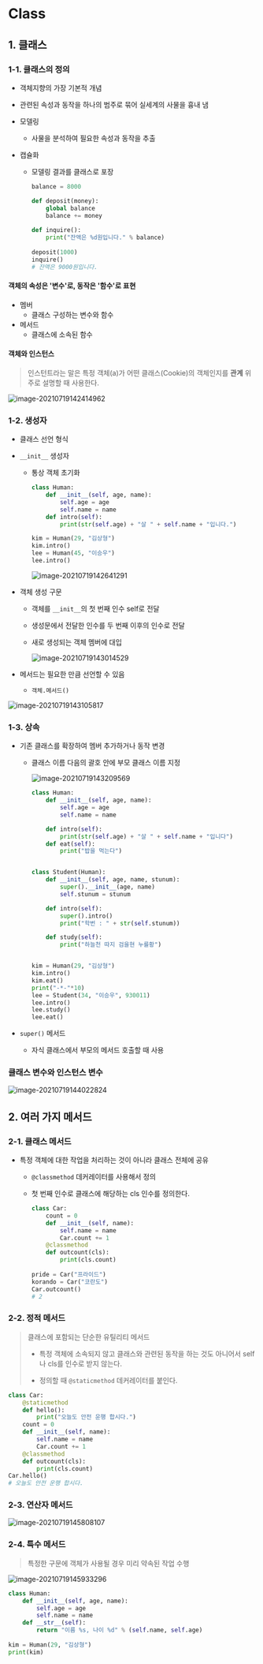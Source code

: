 # Class

## 1. 클래스

### 1-1. 클래스의 정의

* 객체지향의 가장 기본적 개념

* 관련된 속성과 동작을 하나의 범주로 묶어 실세계의 사물을 흉내 냄

* 모델링

  * 사물을 분석하여 필요한 속성과 동작을 추출

* 캡슐화

  * 모델링 결과를 클래스로 포장

    ```python
    balance = 8000
    
    def deposit(money):
        global balance
        balance += money
        
    def inquire():
        print("잔액은 %d원입니다." % balance)
        
    deposit(1000)
    inquire()
    # 잔액은 9000원입니다.
    ```



#### 객체의 속성은 '변수'로, 동작은 '함수'로 표현

* 멤버
  * 클래스 구성하는 변수와 함수
* 메서드
  * 클래스에 소속된 함수



#### 객체와 인스턴스

> 인스턴트라는 말은 특정 객체(a)가 어떤 클래스(Cookie)의 객체인지를 **관계** 위주로 설명할 때 사용한다.

![image-20210719142414962](md-images/image-20210719142414962.png)



### 1-2. 생성자

* 클래스 선언 형식

* `__init__` 생성자

  * 통상 객체 초기화

    ```python
    class Human:
        def __init__(self, age, name):
            self.age = age
            self.name = name
        def intro(self):
            print(str(self.age) + "살 " + self.name + "입니다.")
    
    kim = Human(29, "김상형")
    kim.intro()
    lee = Human(45, "이승우")
    lee.intro()
    ```

    ![image-20210719142641291](md-images/image-20210719142641291.png)

* 객체 생성 구문

  * 객체를 `__init__`의 첫 번째 인수 self로 전달

  * 생성문에서 전달한 인수를 두 번째 이후의 인수로 전달

  * 새로 생성되는 객체 멤버에 대입

    ![image-20210719143014529](md-images/image-20210719143014529.png)

* 메서드는 필요한 만큼 선언할 수 있음

  * `객체.메서드()`

![image-20210719143105817](md-images/image-20210719143105817.png)



### 1-3. 상속

* 기존 클래스를 확장하여 멤버 추가하거나 동작 변경

  * 클래스 이름 다음의 괄호 안에 부모 클래스 이름 지정

    ![image-20210719143209569](md-images/image-20210719143209569.png)

    ```python
    class Human:
        def __init__(self, age, name):
            self.age = age
            self.name = name
    
        def intro(self):
            print(str(self.age) + "살 " + self.name + "입니다")
        def eat(self):
            print("밥을 먹는다")
    
    
    class Student(Human):
        def __init__(self, age, name, stunum):
            super().__init__(age, name)
            self.stunum = stunum
    
        def intro(self):
            super().intro()
            print("학번 : " + str(self.stunum))
    
        def study(self):
            print("하늘천 따지 검을현 누를황")
    
    
    kim = Human(29, "김상형")
    kim.intro()
    kim.eat()
    print("-*-"*10)
    lee = Student(34, "이승우", 930011)
    lee.intro()
    lee.study()
    lee.eat()
    ```

* `super()` 메서드

  * 자식 클래스에서 부모의 메서드 호출할 때 사용



### 클래스 변수와 인스턴스 변수

![image-20210719144022824](md-images/image-20210719144022824.png)





## 2. 여러 가지 메서드

### 2-1. 클래스 메서드

* 특정 객체에 대한 작업을 처리하는 것이 아니라 클래스 전체에 공유

  * `@classmethod` 데커레이터를 사용해서 정의

  * 첫 번째 인수로 클래스에 해당하는 cls 인수를 정의한다.

    ```python
    class Car:
        count = 0
        def __init__(self, name):
            self.name = name
            Car.count += 1
        @classmethod
        def outcount(cls):
            print(cls.count)
            
    pride = Car("프라이드")
    korando = Car("코란도")
    Car.outcount()
    # 2
    ```



### 2-2. 정적 메서드

> 클래스에 포함되는 단순한 유틸리티 메서드
>
> - 특정 객체에 소속되지 않고 클래스와 관련된 동작을 하는 것도 아니어서 self나 cls를 인수로 받지 않는다.
>
> - 정의할 때 `@staticmethod` 데커레이터를 붙인다.

```python
class Car:
    @staticmethod
    def hello():
        print("오늘도 안전 운행 합시다.")
    count = 0
    def __init__(self, name):
        self.name = name
        Car.count += 1
    @classmethod
    def outcount(cls):
        print(cls.count)
Car.hello()
# 오늘도 안전 운행 합시다.
```



### 2-3. 연산자 메서드

![image-20210719145808107](md-images/image-20210719145808107.png)



### 2-4. 특수 메서드

> 특정한 구문에 객체가 사용될 경우 미리 약속된 작업 수행

![image-20210719145933296](md-images/image-20210719145933296.png)

```python
class Human:
    def __init__(self, age, name):
        self.age = age
        self.name = name
    def __str__(self):
        return "이름 %s, 나이 %d" % (self.name, self.age)
    
kim = Human(29, "김상형")
print(kim)
```


